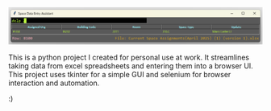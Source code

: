 ![GUI Image](gui_ss.png)


This is a python project I created for personal use at work. It streamlines taking data from excel spreadsheets and entering them into a browser UI. This project uses tkinter for a simple GUI and selenium for browser interaction and automation.

:)
